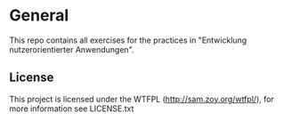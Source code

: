 # General

This repo contains all exercises for the practices in "Entwicklung nutzerorientierter Anwendungen".

## License

This project is licensed under the WTFPL (<http://sam.zoy.org/wtfpl/>), for more information see LICENSE.txt
